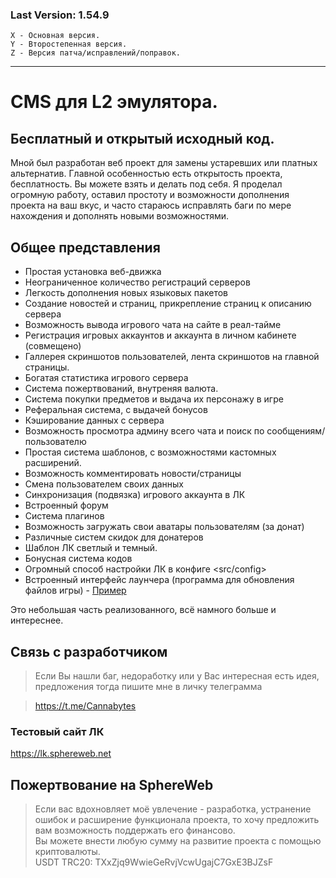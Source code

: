 ### Last Version: 1.54.9
~~~
X - Основная версия.
Y - Второстепенная версия.
Z - Версия патча/исправлений/поправок.
~~~
___

# CMS для L2 эмулятора.
## Бесплатный и открытый исходный код.

Мной был разработан веб проект для замены устаревших или платных альтернатив.
Главной особенностью есть открытость проекта, бесплатность. Вы можете взять и делать под себя. Я проделал огромную работу, оставил простоту и возможности дополнения проекта на ваш вкус, и часто стараюсь исправлять баги по мере нахождения и дополнять новыми возможностями.

## Общее представления 
- Простая установка веб-движка
- Неограниченное количество регистраций серверов
- Легкость дополнения новых языковых пакетов
- Создание новостей и страниц, прикрепление страниц к описанию сервера
- Возможность вывода игрового чата на сайте в реал-тайме
- Регистрация игровых аккаунтов и аккаунта в личном кабинете (совмещено)
- Галлерея скриншотов пользователей, лента скриншотов на главной страницы.
- Богатая статистика игрового сервера
- Система пожертвований, внутреняя валюта.
- Система покупки предметов и выдача их персонажу в игре
- Реферальная система, с выдачей бонусов
- Кэширование данных с сервера
- Возможность просмотра админу всего чата и поиск по сообщениям/пользователю
- Простая система шаблонов, с возможностями кастомных расширений.
- Возможность комментировать новости/страницы
- Смена пользователем своих данных
- Синхронизация (подвязка) игрового аккаунта в ЛК
- Встроенный форум
- Система плагинов
- Возможность загружать свои аватары пользователям (за донат)
- Различные систем скидок для донатеров
- Шаблон ЛК светлый и темный.
- Бонусная система кодов
- Огромный способ настройки ЛК в конфиге <src/config>
- Встроенный интерфейс лаунчера (программа для обновления файлов игры) - [Пример](https://lk.sphereweb.net/launcher)

Это небольшая часть реализованного, всё намного больше и интереснее.


## Связь с разработчиком
> Если Вы нашли баг, недоработку или у Вас интересная есть идея, предложения тогда пишите мне в личку телеграмма

> https://t.me/Cannabytes 


### Тестовый сайт ЛК
https://lk.sphereweb.net

## Пожертвование на SphereWeb
> Если вас вдохновляет моё увлечение - разработка, устранение ошибок и расширение функционала проекта, то хочу предложить вам возможность поддержать его финансово.
<br>Вы можете внести любую сумму на развитие проекта с помощью криптовалюты.
<br>USDT TRC20: TXxZjq9WwieGeRvjVcwUgajC7GxE3BJZsF